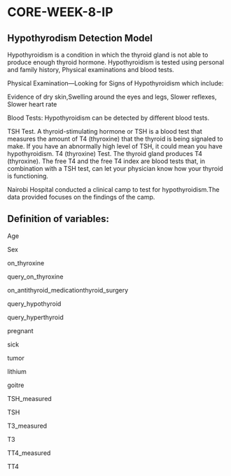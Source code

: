 # CORE-WEEK-8-IP
## Hypothyrodism Detection Model

Hypothyroidism is a condition in which the thyroid gland is not able to produce enough thyroid hormone. Hypothyroidism is tested using personal and family history, Physical examinations and blood tests.

Physical Examination—Looking for Signs of Hypothyroidism which include:

Evidence of dry skin,Swelling around the eyes and legs, Slower reflexes, Slower heart rate

Blood Tests: Hypothyroidism can be detected by different blood tests.

TSH Test. A thyroid-stimulating hormone or TSH is a blood test that measures the amount of T4 (thyroxine) that the thyroid is being signaled to make. If you have an abnormally high level of TSH, it could mean you have hypothyroidism. T4 (thyroxine) Test. The thyroid gland produces T4 (thyroxine). The free T4 and the free T4 index are blood tests that, in combination with a TSH test, can let your physician know how your thyroid is functioning.

Nairobi Hospital conducted a clinical camp to test for hypothyroidism.The data provided focuses on the findings of the camp.

## Definition of variables:

Age

Sex

on_thyroxine

query_on_thyroxine

on_antithyroid_medicationthyroid_surgery

query_hypothyroid

query_hyperthyroid

pregnant

sick

tumor

lithium

goitre

TSH_measured

TSH

T3_measured

T3

TT4_measured

TT4
